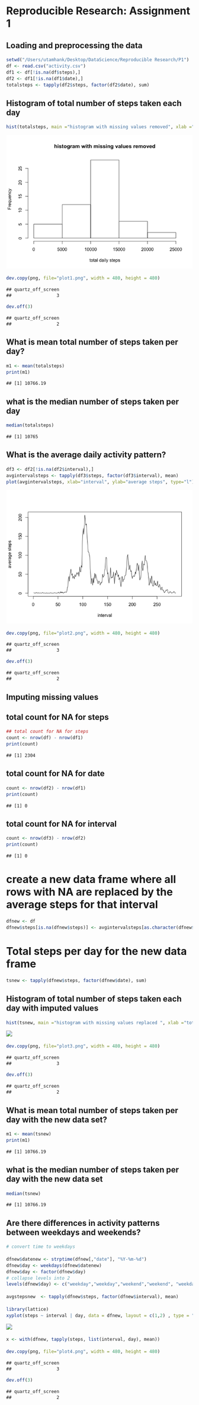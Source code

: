 # Reproducible Research: Assignment 1 


## Loading and preprocessing the data

```r
setwd("/Users/utamhank/Desktop/DataScience/Reproducible Research/P1")
df <- read.csv("activity.csv")
df1 <- df[!is.na(df$steps),]
df2 <- df1[!is.na(df1$date),]
totalsteps <- tapply(df2$steps, factor(df2$date), sum)
```

## Histogram of total number of steps taken each day

```r
hist(totalsteps, main ="histogram with missing values removed", xlab ="total daily steps")
```

![](PA1_template_files/figure-html/unnamed-chunk-2-1.png) 

```r
dev.copy(png, file="plot1.png", width = 480, height = 480)
```

```
## quartz_off_screen 
##                 3
```

```r
dev.off(3)
```

```
## quartz_off_screen 
##                 2
```

## What is mean total number of steps taken per day?

```r
m1 <- mean(totalsteps)
print(m1)
```

```
## [1] 10766.19
```

## what is the median number of steps taken per day

```r
median(totalsteps)
```

```
## [1] 10765
```

## What is the average daily activity pattern?


```r
df3 <- df2[!is.na(df2$interval),]
avgintervalsteps <- tapply(df3$steps, factor(df3$interval), mean)
plot(avgintervalsteps, xlab="interval", ylab="average steps", type="l")
```

![](PA1_template_files/figure-html/unnamed-chunk-5-1.png) 

```r
dev.copy(png, file="plot2.png", width = 480, height = 480)
```

```
## quartz_off_screen 
##                 3
```

```r
dev.off(3)
```

```
## quartz_off_screen 
##                 2
```

## Imputing missing values
## total count for NA for steps

```r
## total count for NA for steps
count <- nrow(df) - nrow(df1)
print(count)
```

```
## [1] 2304
```
## total count for NA for date

```r
count <- nrow(df2) - nrow(df1)
print(count)
```

```
## [1] 0
```
## total count for NA for interval

```r
count <- nrow(df3) - nrow(df2)
print(count)
```

```
## [1] 0
```

# create a new data frame where all rows with NA are replaced by the average steps for that interval

```r
dfnew <- df
dfnew$steps[is.na(dfnew$steps)] <- avgintervalsteps[as.character(dfnew$interval[is.na(dfnew$steps)])]
```

# Total steps per day for the new data frame

```r
tsnew <- tapply(dfnew$steps, factor(dfnew$date), sum)
```
## Histogram of total number of steps taken each day with imputed values

```r
hist(tsnew, main ="histogram with missing values replaced ", xlab ="total daily steps")
```

![](PA1_template_files/figure-html/unnamed-chunk-11-1.png) 

```r
dev.copy(png, file="plot3.png", width = 480, height = 480)
```

```
## quartz_off_screen 
##                 3
```

```r
dev.off(3)
```

```
## quartz_off_screen 
##                 2
```

## What is mean total number of steps taken per day with the new data set?

```r
m1 <- mean(tsnew)
print(m1)
```

```
## [1] 10766.19
```

## what is the median number of steps taken per day with the new data set

```r
median(tsnew)
```

```
## [1] 10766.19
```

## Are there differences in activity patterns between weekdays and weekends?

```r
# convert time to weekdays

dfnew$datenew <- strptime(dfnew[,"date"], "%Y-%m-%d")
dfnew$day <- weekdays(dfnew$datenew)
dfnew$day <- factor(dfnew$day)
# collapse levels into 2
levels(dfnew$day) <- c("weekday","weekday","weekend","weekend", "weekday", "weekday", "weekday")

avgstepsnew  <- tapply(dfnew$steps, factor(dfnew$interval), mean)

library(lattice)
xyplot(steps ~ interval | day, data = dfnew, layout = c(1,2) , type = "l" )
```

![](PA1_template_files/figure-html/unnamed-chunk-14-1.png) 

```r
x <- with(dfnew, tapply(steps, list(interval, day), mean))

dev.copy(png, file="plot4.png", width = 480, height = 480)
```

```
## quartz_off_screen 
##                 3
```

```r
dev.off(3)
```

```
## quartz_off_screen 
##                 2
```
